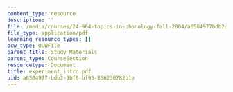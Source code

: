 ```yaml
---
content_type: resource
description: ''
file: /media/courses/24-964-topics-in-phonology-fall-2004/a6504977bdb29bf6bf95866230782b1e_experiment_intro.pdf
file_type: application/pdf
learning_resource_types: []
ocw_type: OCWFile
parent_title: Study Materials
parent_type: CourseSection
resourcetype: Document
title: experiment_intro.pdf
uid: a6504977-bdb2-9bf6-bf95-866230782b1e
---
```

